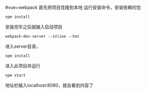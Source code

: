 #vue+webpack
首先把项目克隆到本地
运行安装命令，安装依赖的包
```
npm install
```
安装完毕之后就输入启动项目
```
webpack-dev-server --inline --hot
```
进入server目录，
```
npm install
```
进入此项目并运行
```
npm start
```
地址栏输入localhost:8080，就会看到内容了

